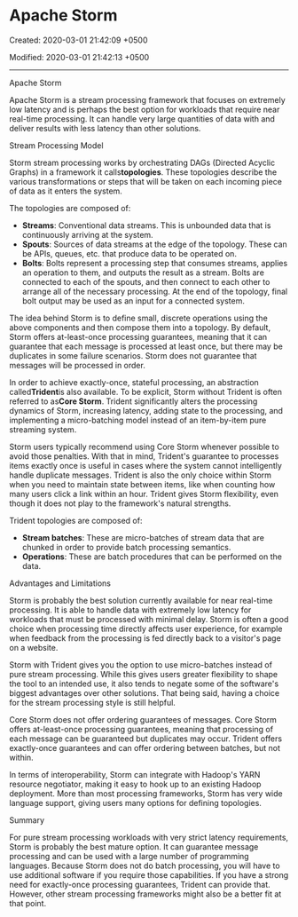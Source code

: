 # Apache Storm

Created: 2020-03-01 21:42:09 +0500

Modified: 2020-03-01 21:42:13 +0500

---

Apache Storm

Apache Storm is a stream processing framework that focuses on extremely low latency and is perhaps the best option for workloads that require near real-time processing. It can handle very large quantities of data with and deliver results with less latency than other solutions.

Stream Processing Model

Storm stream processing works by orchestrating DAGs (Directed Acyclic Graphs) in a framework it calls**topologies**. These topologies describe the various transformations or steps that will be taken on each incoming piece of data as it enters the system.

The topologies are composed of:

- **Streams**: Conventional data streams. This is unbounded data that is continuously arriving at the system.
- **Spouts**: Sources of data streams at the edge of the topology. These can be APIs, queues, etc. that produce data to be operated on.
- **Bolts**: Bolts represent a processing step that consumes streams, applies an operation to them, and outputs the result as a stream. Bolts are connected to each of the spouts, and then connect to each other to arrange all of the necessary processing. At the end of the topology, final bolt output may be used as an input for a connected system.

The idea behind Storm is to define small, discrete operations using the above components and then compose them into a topology. By default, Storm offers at-least-once processing guarantees, meaning that it can guarantee that each message is processed at least once, but there may be duplicates in some failure scenarios. Storm does not guarantee that messages will be processed in order.

In order to achieve exactly-once, stateful processing, an abstraction called**Trident**is also available. To be explicit, Storm without Trident is often referred to as**Core Storm**. Trident significantly alters the processing dynamics of Storm, increasing latency, adding state to the processing, and implementing a micro-batching model instead of an item-by-item pure streaming system.

Storm users typically recommend using Core Storm whenever possible to avoid those penalties. With that in mind, Trident's guarantee to processes items exactly once is useful in cases where the system cannot intelligently handle duplicate messages. Trident is also the only choice within Storm when you need to maintain state between items, like when counting how many users click a link within an hour. Trident gives Storm flexibility, even though it does not play to the framework's natural strengths.

Trident topologies are composed of:

- **Stream batches**: These are micro-batches of stream data that are chunked in order to provide batch processing semantics.
- **Operations**: These are batch procedures that can be performed on the data.

Advantages and Limitations

Storm is probably the best solution currently available for near real-time processing. It is able to handle data with extremely low latency for workloads that must be processed with minimal delay. Storm is often a good choice when processing time directly affects user experience, for example when feedback from the processing is fed directly back to a visitor's page on a website.

Storm with Trident gives you the option to use micro-batches instead of pure stream processing. While this gives users greater flexibility to shape the tool to an intended use, it also tends to negate some of the software's biggest advantages over other solutions. That being said, having a choice for the stream processing style is still helpful.

Core Storm does not offer ordering guarantees of messages. Core Storm offers at-least-once processing guarantees, meaning that processing of each message can be guaranteed but duplicates may occur. Trident offers exactly-once guarantees and can offer ordering between batches, but not within.

In terms of interoperability, Storm can integrate with Hadoop's YARN resource negotiator, making it easy to hook up to an existing Hadoop deployment. More than most processing frameworks, Storm has very wide language support, giving users many options for defining topologies.

Summary

For pure stream processing workloads with very strict latency requirements, Storm is probably the best mature option. It can guarantee message processing and can be used with a large number of programming languages. Because Storm does not do batch processing, you will have to use additional software if you require those capabilities. If you have a strong need for exactly-once processing guarantees, Trident can provide that. However, other stream processing frameworks might also be a better fit at that point.
